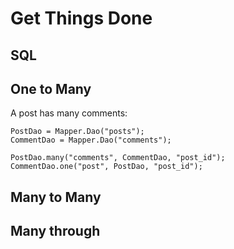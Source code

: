 # Get Things Done


## SQL




## One to Many

A post has many comments:

    PostDao = Mapper.Dao("posts");
    CommentDao = Mapper.Dao("comments");

    PostDao.many("comments", CommentDao, "post_id");
    CommentDao.one("post", PostDao, "post_id");


## Many to Many




## Many through
